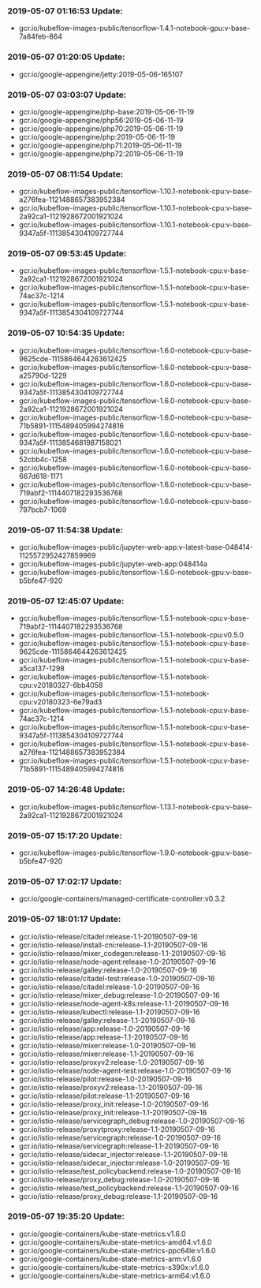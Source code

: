### 2019-05-07 01:16:53 Update:

- gcr.io/kubeflow-images-public/tensorflow-1.4.1-notebook-gpu:v-base-7a84feb-864
### 2019-05-07 01:20:05 Update:

- gcr.io/google-appengine/jetty:2019-05-06-165107
### 2019-05-07 03:03:07 Update:

- gcr.io/google-appengine/php-base:2019-05-06-11-19
- gcr.io/google-appengine/php56:2019-05-06-11-19
- gcr.io/google-appengine/php70:2019-05-06-11-19
- gcr.io/google-appengine/php:2019-05-06-11-19
- gcr.io/google-appengine/php71:2019-05-06-11-19
- gcr.io/google-appengine/php72:2019-05-06-11-19
### 2019-05-07 08:11:54 Update:

- gcr.io/kubeflow-images-public/tensorflow-1.10.1-notebook-cpu:v-base-a276fea-1121488657383952384
- gcr.io/kubeflow-images-public/tensorflow-1.10.1-notebook-cpu:v-base-2a92ca1-1121928672001921024
- gcr.io/kubeflow-images-public/tensorflow-1.10.1-notebook-cpu:v-base-9347a5f-1113854304109727744
### 2019-05-07 09:53:45 Update:

- gcr.io/kubeflow-images-public/tensorflow-1.5.1-notebook-cpu:v-base-2a92ca1-1121928672001921024
- gcr.io/kubeflow-images-public/tensorflow-1.5.1-notebook-cpu:v-base-74ac37c-1214
- gcr.io/kubeflow-images-public/tensorflow-1.5.1-notebook-cpu:v-base-9347a5f-1113854304109727744
### 2019-05-07 10:54:35 Update:

- gcr.io/kubeflow-images-public/tensorflow-1.6.0-notebook-cpu:v-base-9625cde-1115864644263612425
- gcr.io/kubeflow-images-public/tensorflow-1.6.0-notebook-cpu:v-base-a25790d-1229
- gcr.io/kubeflow-images-public/tensorflow-1.6.0-notebook-cpu:v-base-9347a5f-1113854304109727744
- gcr.io/kubeflow-images-public/tensorflow-1.6.0-notebook-cpu:v-base-2a92ca1-1121928672001921024
- gcr.io/kubeflow-images-public/tensorflow-1.6.0-notebook-cpu:v-base-71b5891-1115489405994274816
- gcr.io/kubeflow-images-public/tensorflow-1.6.0-notebook-cpu:v-base-9347a5f-1113854681987158021
- gcr.io/kubeflow-images-public/tensorflow-1.6.0-notebook-cpu:v-base-52cbb4c-1258
- gcr.io/kubeflow-images-public/tensorflow-1.6.0-notebook-cpu:v-base-667d618-1171
- gcr.io/kubeflow-images-public/tensorflow-1.6.0-notebook-cpu:v-base-719abf2-1114407182293536768
- gcr.io/kubeflow-images-public/tensorflow-1.6.0-notebook-cpu:v-base-797bcb7-1069
### 2019-05-07 11:54:38 Update:

- gcr.io/kubeflow-images-public/jupyter-web-app:v-latest-base-048414-1125572952427859969
- gcr.io/kubeflow-images-public/jupyter-web-app:048414a
- gcr.io/kubeflow-images-public/tensorflow-1.6.0-notebook-gpu:v-base-b5bfe47-920
### 2019-05-07 12:45:07 Update:

- gcr.io/kubeflow-images-public/tensorflow-1.5.1-notebook-cpu:v-base-719abf2-1114407182293536768
- gcr.io/kubeflow-images-public/tensorflow-1.5.1-notebook-cpu:v0.5.0
- gcr.io/kubeflow-images-public/tensorflow-1.5.1-notebook-cpu:v-base-9625cde-1115864644263612425
- gcr.io/kubeflow-images-public/tensorflow-1.5.1-notebook-cpu:v-base-a5ca137-1298
- gcr.io/kubeflow-images-public/tensorflow-1.5.1-notebook-cpu:v20180327-6bb4058
- gcr.io/kubeflow-images-public/tensorflow-1.5.1-notebook-cpu:v20180323-6e79ad3
- gcr.io/kubeflow-images-public/tensorflow-1.5.1-notebook-cpu:v-base-74ac37c-1214
- gcr.io/kubeflow-images-public/tensorflow-1.5.1-notebook-cpu:v-base-9347a5f-1113854304109727744
- gcr.io/kubeflow-images-public/tensorflow-1.5.1-notebook-cpu:v-base-a276fea-1121488657383952384
- gcr.io/kubeflow-images-public/tensorflow-1.5.1-notebook-cpu:v-base-71b5891-1115489405994274816
### 2019-05-07 14:26:48 Update:

- gcr.io/kubeflow-images-public/tensorflow-1.13.1-notebook-cpu:v-base-2a92ca1-1121928672001921024
### 2019-05-07 15:17:20 Update:

- gcr.io/kubeflow-images-public/tensorflow-1.9.0-notebook-gpu:v-base-b5bfe47-920
### 2019-05-07 17:02:17 Update:

- gcr.io/google-containers/managed-certificate-controller:v0.3.2
### 2019-05-07 18:01:17 Update:

- gcr.io/istio-release/citadel:release-1.1-20190507-09-16
- gcr.io/istio-release/install-cni:release-1.1-20190507-09-16
- gcr.io/istio-release/mixer_codegen:release-1.1-20190507-09-16
- gcr.io/istio-release/node-agent:release-1.0-20190507-09-16
- gcr.io/istio-release/galley:release-1.0-20190507-09-16
- gcr.io/istio-release/citadel-test:release-1.0-20190507-09-16
- gcr.io/istio-release/citadel:release-1.0-20190507-09-16
- gcr.io/istio-release/mixer_debug:release-1.0-20190507-09-16
- gcr.io/istio-release/node-agent-k8s:release-1.1-20190507-09-16
- gcr.io/istio-release/kubectl:release-1.1-20190507-09-16
- gcr.io/istio-release/galley:release-1.1-20190507-09-16
- gcr.io/istio-release/app:release-1.0-20190507-09-16
- gcr.io/istio-release/app:release-1.1-20190507-09-16
- gcr.io/istio-release/mixer:release-1.0-20190507-09-16
- gcr.io/istio-release/mixer:release-1.1-20190507-09-16
- gcr.io/istio-release/proxyv2:release-1.0-20190507-09-16
- gcr.io/istio-release/node-agent-test:release-1.0-20190507-09-16
- gcr.io/istio-release/pilot:release-1.0-20190507-09-16
- gcr.io/istio-release/proxyv2:release-1.1-20190507-09-16
- gcr.io/istio-release/pilot:release-1.1-20190507-09-16
- gcr.io/istio-release/proxy_init:release-1.0-20190507-09-16
- gcr.io/istio-release/proxy_init:release-1.1-20190507-09-16
- gcr.io/istio-release/servicegraph_debug:release-1.0-20190507-09-16
- gcr.io/istio-release/proxytproxy:release-1.1-20190507-09-16
- gcr.io/istio-release/servicegraph:release-1.0-20190507-09-16
- gcr.io/istio-release/servicegraph:release-1.1-20190507-09-16
- gcr.io/istio-release/sidecar_injector:release-1.1-20190507-09-16
- gcr.io/istio-release/sidecar_injector:release-1.0-20190507-09-16
- gcr.io/istio-release/test_policybackend:release-1.0-20190507-09-16
- gcr.io/istio-release/proxy_debug:release-1.0-20190507-09-16
- gcr.io/istio-release/test_policybackend:release-1.1-20190507-09-16
- gcr.io/istio-release/proxy_debug:release-1.1-20190507-09-16
### 2019-05-07 19:35:20 Update:

- gcr.io/google-containers/kube-state-metrics:v1.6.0
- gcr.io/google-containers/kube-state-metrics-amd64:v1.6.0
- gcr.io/google-containers/kube-state-metrics-ppc64le:v1.6.0
- gcr.io/google-containers/kube-state-metrics-arm:v1.6.0
- gcr.io/google-containers/kube-state-metrics-s390x:v1.6.0
- gcr.io/google-containers/kube-state-metrics-arm64:v1.6.0
